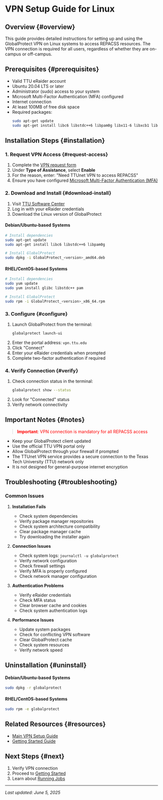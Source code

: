 # VPN Setup Guide for Linux

## Overview {#overview}
This guide provides detailed instructions for setting up and using the GlobalProtect VPN on Linux systems to access REPACSS resources. The VPN connection is required for all users, regardless of whether they are on-campus or off-campus.

## Prerequisites {#prerequisites}
- Valid TTU eRaider account
- Ubuntu 20.04 LTS or later
- Administrator (sudo) access to your system
- Microsoft Multi-Factor Authentication (MFA) configured
- Internet connection
- At least 100MB of free disk space
- Required packages:
  ```bash
  sudo apt-get update
  sudo apt-get install libc6 libstdc++6 libpam0g libx11-6 libxcb1 libxcomposite1 libxcursor1 libxdamage1 libxext6 libxfixes3 libxi6 libxrandr2 libxrender1 libxtst6 libnss3 libgtk-3-0
  ```

## Installation Steps {#installation}

### 1. Request VPN Access {#request-access}
1. Complete the [VPN request form](https://askit.ttu.edu/sp?id=sc_cat_item&sys_id=a990ee5ddbdf41144d17266e139619f8)
2. Under **Type of Assistance**, select **Enable**
3. For the reason, enter: "Need TTUnet VPN to access REPACSS"
4. Ensure you have configured [Microsoft Multi-Factor Authentication (MFA)](https://askit.ttu.edu/sp?id=sc_cat_item&sys_id=77057d80874eb5509a3a539d3fbb35ed)

### 2. Download and Install {#download-install}
1. Visit [TTU Software Center](https://software.ttu.edu/global-protect)
2. Log in with your eRaider credentials
3. Download the Linux version of GlobalProtect

#### Debian/Ubuntu-based Systems
```bash
# Install dependencies
sudo apt-get update
sudo apt-get install libc6 libstdc++6 libpam0g

# Install GlobalProtect
sudo dpkg -i GlobalProtect_<version>_amd64.deb
```

#### RHEL/CentOS-based Systems
```bash
# Install dependencies
sudo yum update
sudo yum install glibc libstdc++ pam

# Install GlobalProtect
sudo rpm -i GlobalProtect_<version>_x86_64.rpm
```

### 3. Configure {#configure}
1. Launch GlobalProtect from the terminal:
   ```bash
   globalprotect launch-ui
   ```
2. Enter the portal address: `vpn.ttu.edu`
3. Click "Connect"
4. Enter your eRaider credentials when prompted
5. Complete two-factor authentication if required

### 4. Verify Connection {#verify}
1. Check connection status in the terminal:
   ```bash
   globalprotect show --status
   ```
2. Look for "Connected" status
3. Verify network connectivity

## Important Notes {#notes}
> <span style="color: red">**Important**: VPN connection is mandatory for all REPACSS access</span>

- Keep your GlobalProtect client updated
- Use the official TTU VPN portal only
- Allow GlobalProtect through your firewall if prompted
- The TTUnet VPN service provides a secure connection to the Texas Tech University (TTU) network only
- It is not designed for general-purpose internet encryption

## Troubleshooting {#troubleshooting}
### Common Issues
1. **Installation Fails**
   - Check system dependencies
   - Verify package manager repositories
   - Check system architecture compatibility
   - Clear package manager cache
   - Try downloading the installer again

2. **Connection Issues**
   - Check system logs: `journalctl -u globalprotect`
   - Verify network configuration
   - Check firewall settings
   - Verify MFA is properly configured
   - Check network manager configuration

3. **Authentication Problems**
   - Verify eRaider credentials
   - Check MFA status
   - Clear browser cache and cookies
   - Check system authentication logs

4. **Performance Issues**
   - Update system packages
   - Check for conflicting VPN software
   - Clear GlobalProtect cache
   - Check system resources
   - Verify network speed

## Uninstallation {#uninstall}
#### Debian/Ubuntu-based Systems
```bash
sudo dpkg -r globalprotect
```

#### RHEL/CentOS-based Systems
```bash
sudo rpm -e globalprotect
```

## Related Resources {#resources}
- [Main VPN Setup Guide](vpn-setup.md)
- [Getting Started Guide](../getting-started.md)

## Next Steps {#next}
1. Verify VPN connection
2. Proceed to [Getting Started](../getting-started.md)
3. Learn about [Running Jobs](../running-jobs.md)

---

*Last updated: June 5, 2025* 